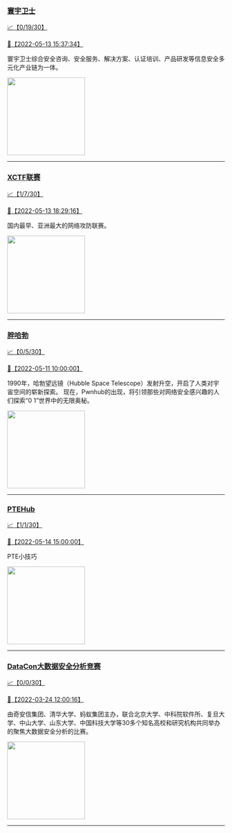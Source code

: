 
### [寰宇卫士](http://wechat.doonsec.com/admin/wechat_echarts/?biz=MzIwMzU0NDY5OA==)

[:chart_with_upwards_trend:【0/19/30】](http://wechat.doonsec.com/wechat_echarts/?biz=MzIwMzU0NDY5OA==)

[:camera_flash:【2022-05-13 15:37:34】](https://mp.weixin.qq.com/s?__biz=MzIwMzU0NDY5OA==&mid=2247491315&idx=1&sn=486f40f624e171f16be650f8944722ee&chksm=96cc9fe6a1bb16f0fa75a14672374e4f6cd17b38481d00ab81ca793a6c41ca5e6bc2c2307450&scene=126&sessionid=1652427845&key=86c007d21293fa4ceede935d8d312dd73353586713081d64ef7f3fa4fd5d0e3adb0de7011790962f409f46672b0e3671c65cfb64b84351ab1074a88a20f6d264c9810dbd83127f496dd70eb182d0ced411c8373a2a43cd071e71247fe8d0476bdbf4c360f6a4ee38ed0afe2dcd022c4580c3a870242207fefce8995566e15c7c&ascene=1&uin=MTA3Mzc3OTIzNQ%3D%3D&devicetype=Windows+Server+2016+x64&version=6305002e&lang=zh_CN&session_us=gh_7aa3785c2fbe&exportkey=AfYsk6uVLWfQx%2B%2FummepD1Y%3D&acctmode=0&pass_ticket=90CGtWl%2Fm7FCWx900tsvYNk6QLWJLABxuXUJTOBH9I4jW923O0LEOMbxtkkQ9q%2BI&wx_header=0&fontgear=2)

寰宇卫士综合安全咨询、安全服务、解决方案、认证培训、产品研发等信息安全多元化产业链为一体。

<img align="top" width="180" src="http://open.weixin.qq.com/qr/code?username=gh_7aa3785c2fbe" alt="" />

---


### [XCTF联赛](http://wechat.doonsec.com/admin/wechat_echarts/?biz=MjM5NDU3MjExNw==)

[:chart_with_upwards_trend:【1/7/30】](http://wechat.doonsec.com/wechat_echarts/?biz=MjM5NDU3MjExNw==)

[:camera_flash:【2022-05-13 18:29:16】](https://mp.weixin.qq.com/s?__biz=MjM5NDU3MjExNw==&mid=2247505837&idx=1&sn=3ba7ecc6eab46b1d03c2c0d7f0e0db9c&chksm=a687259791f0ac813222fdad5ce75bb79c1fb770a3ae5ffc342cb7a3dc498e11cf3640c5c15d&scene=126&sessionid=1652438292&key=e86646e798d06e74be69eb591f2e30172b22d5dd2725035c40c582165e0c10e561e041cfa607a2efe207a244d990216f32b6daa96dfdc316bfc65e402e40fa1d013f47121240641f403f0acf824e8228ce25c6a431e9b227208ae8c016020aebbb1006037ce189e3de0a00ba61f0468d1d35e728bad064dc30b5ec4d043d9614&ascene=1&uin=NTY2NTA4NjQ%3D&devicetype=Windows+Server+2016+x64&version=6305002e&lang=zh_CN&session_us=gh_3d7c7f90f79f&exportkey=AwHtBvOzeL%2B0HPlLbcch6JQ%3D&acctmode=0&pass_ticket=skadGcLODHVOiNuQkNWa8NHpR1JkkTcOMMjOVA%2FD3%2FqVBDPCcryqVv4GpFQaRhtu&wx_header=0&fontgear=2)

国内最早、亚洲最大的网络攻防联赛。

<img align="top" width="180" src="http://open.weixin.qq.com/qr/code?username=gh_3d7c7f90f79f" alt="" />

---


### [胖哈勃](http://wechat.doonsec.com/admin/wechat_echarts/?biz=MzI2OTUzMzg3Ng==)

[:chart_with_upwards_trend:【0/5/30】](http://wechat.doonsec.com/wechat_echarts/?biz=MzI2OTUzMzg3Ng==)

[:camera_flash:【2022-05-11 10:00:00】](https://mp.weixin.qq.com/s?__biz=MzI2OTUzMzg3Ng==&mid=2247490447&idx=1&sn=8c53be621981155c8ace40364c5a1194&chksm=eadf8c54dda80542c489bb6b3e31bb4ce5a895da84c719873f9c67fc4b7163dd0a612ed9798c&key=e86646e798d06e743cf7c547a8b121b24e73cd39a730054c894d3d81cadcfafc9b19c75b6d12c5d0b89e3f00e4dadb6c542ebec83818c9e39fc5429265fd57fbb0aaf2ffd62c0e6602d8a041c86a7c51eb572297260961f307b8b3dbf6c9a1c2d50dd8fad4ba3c165e5b5bf86133fbdaccd1fefcbf140d861763cf72ab3ce909&ascene=1&uin=NTY2NTA4NjQ%3D&devicetype=Windows+Server+2016+x64&version=6305002e&lang=zh_CN&session_us=gh_2e9e965bad75&exportkey=A9ntFibYwb0sbthePjBqHgM%3D&acctmode=0&pass_ticket=lkEXYWgM7%2FJ5IGSS8hrHbPWEI1njfnulWdiVjVSBylq0QM0THUmCkBAP%2FrbHZIT1&wx_header=0&fontgear=2)

1990年，哈勃望远镜（Hubble Space Telescope）发射升空，开启了人类对宇宙空间的崭新探索。 现在，Pwnhub的出现，将引领那些对网络安全感兴趣的人们探索“0 1”世界中的无限奥秘。

<img align="top" width="180" src="http://open.weixin.qq.com/qr/code?username=gh_2e9e965bad75" alt="" />

---


### [PTEHub](http://wechat.doonsec.com/admin/wechat_echarts/?biz=Mzg4NzY5NjgyNw==)

[:chart_with_upwards_trend:【1/1/30】](http://wechat.doonsec.com/wechat_echarts/?biz=Mzg4NzY5NjgyNw==)

[:camera_flash:【2022-05-14 15:00:00】](https://mp.weixin.qq.com/s?__biz=Mzg4NzY5NjgyNw==&mid=2247484244&idx=1&sn=7cad1ff7c100ae4dd06de406b2063580&chksm=cf873f80f8f0b69647013031974ba2f802ae989ab05528235126fc9694c169ca8e4ee5c76bf2&scene=126&sessionid=1652512568&key=aedb5dc6521c3eee5458328f093957549e88ca85d46dbafa38674a70eb4c167b1032a2c38f4c4571882e1923de6010664029ad30002ca6f2f134a2f49559d0c90c8cdeb90f244945a4ddf4c2127f0229be77f87e8f03fb53e9e1f3f7daf8aecd60273864c81bd3c5204f389296eb62cb6fea08ab9d75bfc49a1962105b35b38c&ascene=1&uin=NTY2NTA4NjQ%3D&devicetype=Windows+Server+2016+x64&version=6305002e&lang=zh_CN&session_us=gh_5aff651a75ac&exportkey=A4Ahq3yZzdpjMPxKntUlrdc%3D&acctmode=0&pass_ticket=skadGcLODHVOiNuQkNWa8NHpR1JkkTcOMMjOVA%2FD3%2FqVBDPCcryqVv4GpFQaRhtu&wx_header=0&fontgear=2)

PTE小技巧

<img align="top" width="180" src="http://open.weixin.qq.com/qr/code?username=gh_5aff651a75ac" alt="" />

---


### [DataCon大数据安全分析竞赛](http://wechat.doonsec.com/admin/wechat_echarts/?biz=MzU5Njg1NzMyNw==)

[:chart_with_upwards_trend:【0/0/30】](http://wechat.doonsec.com/wechat_echarts/?biz=MzU5Njg1NzMyNw==)

[:camera_flash:【2022-03-24 12:00:16】](https://mp.weixin.qq.com/s?__biz=MzU5Njg1NzMyNw==&mid=2247484500&idx=1&sn=35e43e11b29119544045fa7dfd56c10a&chksm=fe5d1cd4c92a95c208c93921a0b8f328cb92daf0630bc8a5ed7eaaafc30500fc44768beb0b6f&scene=58&subscene=0&key=c184f4d6bd516cbc3587f353514bf43d15f650052944cac42df6c7006a75a85b6a03185a72267e01ea079acc364249f3c8512fa441e0808e5e01a921fcce20da8e78bac902143ace81a9934ec635b5aefff0143b30e1e1e5c9f14492ac08d9dc517652e249032f9d93d29433cd7da8d2c0a03a661eda3e81fe43fe84bf80ac73&ascene=1&uin=NTY2NTA4NjQ%3D&devicetype=Windows+Server+2016+x64&version=6305002e&lang=zh_CN&exportkey=A1kF9N5%2BL1LdiqmFniqmwLI%3D)

由奇安信集团、清华大学、蚂蚁集团主办，联合北京大学、中科院软件所、复旦大学、中山大学、山东大学、中国科技大学等30多个知名高校和研究机构共同举办的聚焦大数据安全分析的比赛。

<img align="top" width="180" src="http://open.weixin.qq.com/qr/code?username=gh_a0316d342599" alt="" />

---

